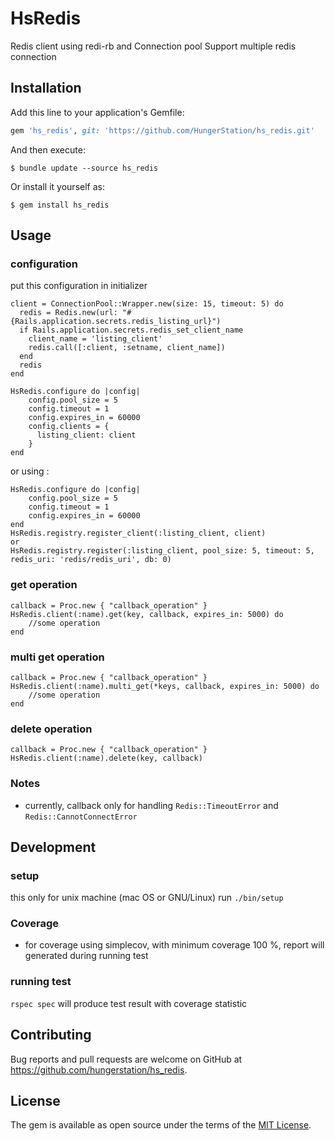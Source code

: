 # HsRedis

Redis client using redi-rb and Connection pool
Support multiple redis connection

## Installation

Add this line to your application's Gemfile:

```ruby
gem 'hs_redis', git: 'https://github.com/HungerStation/hs_redis.git'
```

And then execute:

    $ bundle update --source hs_redis

Or install it yourself as:

    $ gem install hs_redis

## Usage
### configuration
put this configuration in initializer
```
client = ConnectionPool::Wrapper.new(size: 15, timeout: 5) do
  redis = Redis.new(url: "#{Rails.application.secrets.redis_listing_url}")
  if Rails.application.secrets.redis_set_client_name
    client_name = 'listing_client'
    redis.call([:client, :setname, client_name])
  end
  redis
end

HsRedis.configure do |config|
    config.pool_size = 5
    config.timeout = 1
    config.expires_in = 60000
    config.clients = {
      listing_client: client
    }
end
```

or using :
```
HsRedis.configure do |config|
    config.pool_size = 5
    config.timeout = 1
    config.expires_in = 60000
end
HsRedis.registry.register_client(:listing_client, client)
or
HsRedis.registry.register(:listing_client, pool_size: 5, timeout: 5, redis_uri: 'redis/redis_uri', db: 0)
```
### get operation
```
callback = Proc.new { "callback_operation" }
HsRedis.client(:name).get(key, callback, expires_in: 5000) do
    //some operation
end
```

### multi get operation
```
callback = Proc.new { "callback_operation" }
HsRedis.client(:name).multi_get(*keys, callback, expires_in: 5000) do
    //some operation
end
```

### delete operation
```
callback = Proc.new { "callback_operation" }
HsRedis.client(:name).delete(key, callback)
```

### Notes
- currently, callback only for handling `Redis::TimeoutError` and `Redis::CannotConnectError`

## Development

### setup
this only for unix machine (mac OS or GNU/Linux)
run `./bin/setup`

### Coverage
- for coverage using simplecov, with minimum coverage 100 %, report will generated during running test

### running test
```rspec spec```
will produce test result with coverage statistic


## Contributing

Bug reports and pull requests are welcome on GitHub at https://github.com/hungerstation/hs_redis.

## License

The gem is available as open source under the terms of the [MIT License](https://opensource.org/licenses/MIT).

